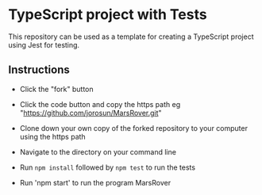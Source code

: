 # TypeScript project with Tests

This repository can be used as a template for creating a TypeScript project using Jest for testing.

## Instructions

- Click the "fork" button

- Click the code button and copy the https path eg "https://github.com/jorosun/MarsRover.git"

- Clone down your own copy of the forked repository to your computer using the https path

- Navigate to the directory on your command line

- Run `npm install` followed by `npm test` to run the tests

- Run 'npm start' to run the program MarsRover
